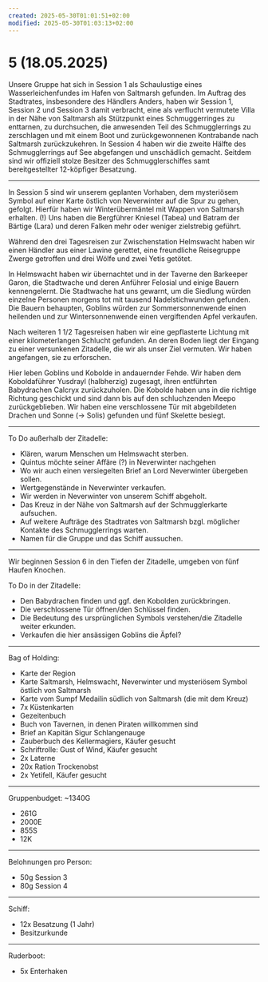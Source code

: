 ```yaml
---
created: 2025-05-30T01:01:51+02:00
modified: 2025-05-30T01:03:13+02:00
---
```


# 5 (18.05.2025)

Unsere Gruppe hat sich in Session 1 als Schaulustige eines Wasserleichenfundes im Hafen von Saltmarsh gefunden. Im Auftrag des Stadtrates, insbesondere des Händlers Anders, haben wir Session 1, Session 2 und Session 3 damit verbracht, eine als verflucht vermutete Villa in der Nähe von Saltmarsh als Stützpunkt eines Schmuggerringes zu enttarnen, zu durchsuchen, die anwesenden Teil des Schmugglerrings zu zerschlagen und mit einem Boot und zurückgewonnenen Kontrabande nach Saltmarsh zurückzukehren. In Session 4 haben wir die zweite Hälfte des Schmugglerrings auf See abgefangen und unschädlich gemacht. Seitdem sind wir offiziell stolze Besitzer des Schmugglerschiffes samt bereitgestellter 12-köpfiger Besatzung.

* * *

In Session 5 sind wir unserem geplanten Vorhaben, dem mysteriösem Symbol auf einer Karte östlich von Neverwinter auf die Spur zu gehen, gefolgt. Hierfür haben wir Winterübermäntel mit Wappen von Saltmarsh erhalten. (!) Uns haben die Bergführer Kniesel (Tabea) und Batram der Bärtige (Lara) und deren Falken mehr oder weniger zielstrebig geführt.

Während den drei Tagesreisen zur Zwischenstation Helmswacht haben wir einen Händler aus einer Lawine gerettet, eine freundliche Reisegruppe Zwerge getroffen und drei Wölfe und zwei Yetis getötet. 

In Helmswacht haben wir übernachtet und in der Taverne den Barkeeper Garon, die Stadtwache und deren Anführer Felosial und einige Bauern kennengelernt. Die Stadtwache hat uns gewarnt, um die Siedlung würden einzelne Personen morgens tot mit tausend Nadelstichwunden gefunden. Die Bauern behaupten, Goblins würden zur Sommersonnenwende einen heilenden und zur Wintersonnenwende einen vergiftenden Apfel verkaufen.

Nach weiteren 1 1/2 Tagesreisen haben wir eine gepflasterte Lichtung mit einer kilometerlangen Schlucht gefunden. An deren Boden liegt der Eingang zu einer versunkenen Zitadelle, die wir als unser Ziel vermuten. Wir haben angefangen, sie zu erforschen.

Hier leben Goblins und Kobolde in andauernder Fehde. Wir haben dem Koboldaführer Yusdrayl (halbherzig) zugesagt, ihren entführten Babydrachen Calcryx zurückzuholen. Die Kobolde haben uns in die richtige Richtung geschickt und sind dann bis auf den schluchzenden Meepo zurückgeblieben. Wir haben eine verschlossene Tür mit abgebildeten Drachen und Sonne (-> Solis) gefunden und fünf Skelette besiegt.

* * *

To Do außerhalb der Zitadelle:
- Klären, warum Menschen um Helmswacht sterben.
- Quintus möchte seiner Affäre (?) in Neverwinter nachgehen
- Wo wir auch einen versiegelten Brief an Lord Neverwinter übergeben sollen.
- Wertgegenstände in Neverwinter verkaufen.
- Wir werden in Neverwinter von unserem Schiff abgeholt.
- Das Kreuz in der Nähe von Saltmarsh auf der Schmugglerkarte aufsuchen.
- Auf weitere Aufträge des Stadtrates von Saltmarsh bzgl. möglicher Kontakte des Schmugglerrings warten.
- Namen für die Gruppe und das Schiff aussuchen.

* * *

Wir beginnen Session 6 in den Tiefen der Zitadelle, umgeben von fünf Haufen Knochen.

To Do in der Zitadelle:
- Den Babydrachen finden und ggf. den Kobolden zurückbringen.
- Die verschlossene Tür öffnen/den Schlüssel finden.
- Die Bedeutung des ursprünglichen Symbols verstehen/die Zitadelle weiter erkunden.
- Verkaufen die hier ansässigen Goblins die Äpfel?

* * *

Bag of Holding:
- Karte der Region
- Karte Saltmarsh, Helmswacht, Neverwinter und mysteriösem Symbol östlich von Saltmarsh
- Karte vom Sumpf Medailin südlich von Saltmarsh (die mit dem Kreuz)
- 7x Küstenkarten
- Gezeitenbuch
- Buch von Tavernen, in denen Piraten willkommen sind
- Brief an Kapitän Sigur Schlangenauge
- Zauberbuch des Kellermagiers, Käufer gesucht
- Schriftrolle: Gust of Wind, Käufer gesucht
- 2x Laterne
- 20x Ration Trockenobst
- 2x Yetifell, Käufer gesucht

* * *

Gruppenbudget: ~1340G
- 261G
- 2000E
- 855S
- 12K

* * *

Belohnungen pro Person:
- 50g Session 3
- 80g Session 4

* * *

Schiff:
- 12x Besatzung (1 Jahr)
- Besitzurkunde

* * *

Ruderboot:
- 5x Enterhaken
